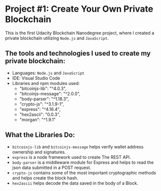 # Project #1: Create Your Own Private Blockchain
This is the first Udacity Blockchain Nanodegree project, where I created a private blockchain utilizing `Node.js` and `JavaScript`.

## The tools and technologies I used to create my private blockchain:
- Languages: `Node.js` and `JavaScript`
- IDE: Visual Studio Code
- Libraries and npm modules used:
    - "bitcoinjs-lib": "^4.0.3",
    - "bitcoinjs-message": "^2.0.0",
    - "body-parser": "^1.18.3",
    - "crypto-js": "^3.1.9-1",
    - "express": "^4.16.4",
    - "hex2ascii": "0.0.3",
    - "morgan": "^1.9.1"

## What the Libraries Do:
- `bitcoinjs-lib` and `bitcoinjs-message` helps verify wallet address ownership and signatures.
- `express` is a node framework used to create The REST API.
- `body-parser` is a middleware module for Express and helps to read the json data submitted in a POST request.
- `crypto-js` contains some of the most important cryptographic methods and helps create the block hash.
- `hex2ascii` helps decode the data saved in the body of a Block.




